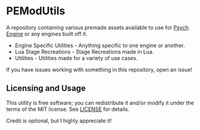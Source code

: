 # PEModUtils

A repository containing various premade assets available to use for [Psych Engine](https://github.com/ShadowMario/FNF-PsychEngine) or any engines built off it.

* Engine Specific Utilities - Anything specific to one engine or another.
* Lua Stage Recreations - Stage Recreations made in Lua.
* Utilities - Utilities made for a variety of use cases.

If you have issues working with something in this repository, open an issue!

## Licensing and Usage

This utility is free software; you can redistribute it and/or modify it under
the terms of the MIT license. See [LICENSE](LICENSE) for details.

Credit is optional, but I highly appreciate it!
